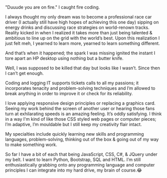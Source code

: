 "Duuude you are on fire."
I caught fire coding.

I always thought my only dream was to become a professional race car driver (I actually still have high hopes of achieving this one day) sipping on energy drinks and discussing race strategies on world-renown tracks. Reality kicked in when I realized it takes more than just being talented & ambitious to line up on the grid with the world’s best. Upon this realization I just felt meh, I yearned to learn more, yearned to learn something different.

And that’s when it happened; the spark I was missing ignited the instant I tore apart an HP desktop using nothing but a butter knife.

Well, I was supposed to be killed that day but looks like I wasn’t. Since then I can’t get enough.

Coding and logging IT supports tickets calls to all my passions; it incorporates tenacity and problem-solving techniques and I’m allowed to break anything in order to improve it or check for its reliability.

I love applying responsive design principles or replacing a graphics card. Seeing my work behind the screen of another user or hearing those fans turn at exhilarating speeds is an amazing feeling. It’s oddly satisfying. I think in a way I'm kind of like those CSS styled web pages or computer pieces; I’m adaptive, I’m mouldable but I still keep my creativity flair intact.

My specialties include quickly learning new skills and programming languages, problem-solving, thinking out of the box & going out of my way to make something work.

So far I have a bit of each that being JavaScript, CSS, C#, & JQuery under my belt. I want to learn Python, Bootstrap, SQL and HTML.
I’m still enthusiastically grabbing onto any programming language and computer principles I can integrate into my hard drive, my brain of course.😂
